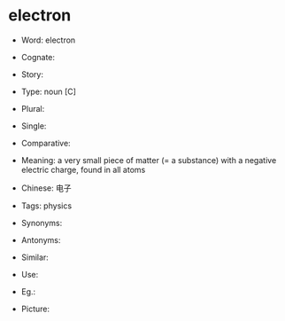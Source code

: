 # electron

- Word: electron
- Cognate: 
- Story: 

- Type: noun [C]
- Plural: 
- Single: 
- Comparative: 
- Meaning: a very small piece of matter (= a substance) with a negative electric charge, found in all atoms
- Chinese: 电子
- Tags: physics
- Synonyms: 
- Antonyms: 
- Similar: 
- Use: 
- Eg.: 
- Picture: 

